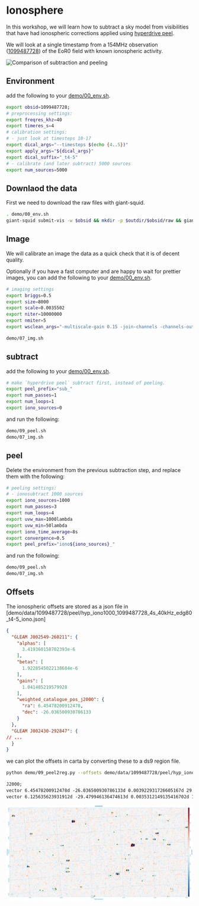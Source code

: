 # Ionosphere

In this workshop, we will learn how to subtract a sky model from visibilities that have had
ionospheric corrections applied using [hyperdrive peel](https://mwatelescope.github.io/mwa_hyperdrive/user/peel/intro.html).

We will look at a single timestamp from a 154MHz observation ([1099487728](http://ws.mwatelescope.org/observation/obs/?obsid=1099487728))
of the EoR0 field with known ionospheric activity.

![Comparison of subtraction and peeling](imgs/compare_cal_sub_peel.png)

## Environment

add the following to your [demo/00_env.sh](demo/00_env.sh).

```bash
export obsid=1099487728;
# preprocessing settings:
export freqres_khz=40
export timeres_s=4
# calibration settings:
# - just look at timesteps 10-17
export dical_args="--timesteps $(echo {4..5})"
export apply_args="${dical_args}"
export dical_suffix="_t4-5"
# - calibrate (and later subtract) 5000 sources
export num_sources=5000
```

## Downlaod the data

First we need to download the raw files with giant-squid.

```bash
. demo/00_env.sh
giant-squid submit-vis -w $obsid && mkdir -p $outdir/$obsid/raw && giant-squid download -d $_ $obsid;
```

## Image

We will calibrate an image the data as a quick check that it is of decent quality.

Optionally if you have a fast computer and are happy to wait for prettier images, you can add the following to your [demo/00_env.sh](demo/00_env.sh).

```bash
# imaging settings
export briggs=0.5
export size=8000
export scale=0.0035502
export niter=10000000
export nmiter=5
export wsclean_args="-multiscale-gain 0.15 -join-channels -channels-out 4 -save-source-list -fit-spectral-pol 2"
```

```bash
demo/07_img.sh
```

## subtract

add the following to your [demo/00_env.sh](demo/00_env.sh).

```bash
# make `hyperdrive peel` subtract first, instead of peeling.
export peel_prefix="sub_"
export num_passes=1
export num_loops=1
export iono_sources=0
```

and run the following:

```bash
demo/09_peel.sh
demo/07_img.sh
```

## peel

Delete the environment from the previous subtraction step, and replace them with the following:

```bash
# peeling settings:
# - ionosubtract 1000 sources
export iono_sources=1000
export num_passes=3
export num_loops=4
export uvw_max=1000lambda
export uvw_min=50lambda
export iono_time_average=8s
export convergence=0.5
export peel_prefix="iono${iono_sources}_"
```

and run the following:

```bash
demo/09_peel.sh
demo/07_img.sh
```

## Offsets

The ionospheric offsets are stored as a json file in [demo/data/1099487728/peel/hyp_iono1000_1099487728_4s_40kHz_edg80_t4-5_iono.json]

```json
{
  "GLEAM J002549-260211": {
    "alphas": [
      3.419360158702393e-6
    ],
    "betas": [
      1.9228545022138684e-6
    ],
    "gains": [
      1.041485219579928
    ],
    "weighted_catalogue_pos_j2000": {
      "ra": 6.45478200912478,
      "dec": -26.036500930786133
    }
  },
  "GLEAM J002430-292847": {
// ...
  }
}
```

we can plot the offsets in carta by converting these to a ds9 region file.

```bash
python demo/09_peel2reg.py --offsets demo/data/1099487728/peel/hyp_iono1000_1099487728_4s_40kHz_edg80_t4-5_iono.json
```

```txt
J2000;
vector 6.45478200912478d -26.036500930786133d 0.003922931726605167d 29.350935699912213d # text={GLEAM J002549-260211}
vector 6.125635623931912d -29.479946136474613d 0.0035312149135416702d 144.5049406297312d # text={GLEAM J002430-292847}
```

![Ionospheric offsets](imgs/ionosub_offsets.png)
